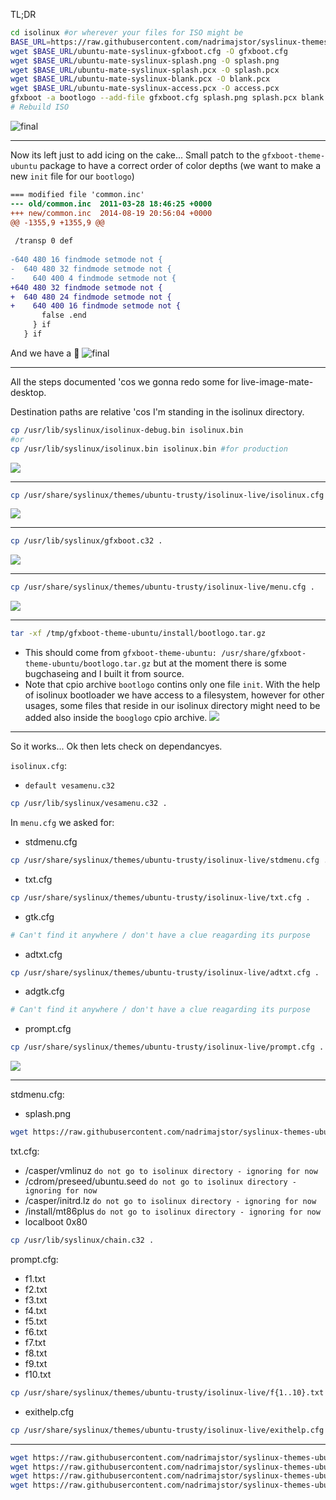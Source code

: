TL;DR
```bash
cd isolinux #or wherever your files for ISO might be
BASE_URL=https://raw.githubusercontent.com/nadrimajstor/syslinux-themes-ubuntu-mate/master
wget $BASE_URL/ubuntu-mate-syslinux-gfxboot.cfg -O gfxboot.cfg
wget $BASE_URL/ubuntu-mate-syslinux-splash.png -O splash.png
wget $BASE_URL/ubuntu-mate-syslinux-splash.pcx -O splash.pcx
wget $BASE_URL/ubuntu-mate-syslinux-blank.pcx -O blank.pcx
wget $BASE_URL/ubuntu-mate-syslinux-access.pcx -O access.pcx
gfxboot -a bootlogo --add-file gfxboot.cfg splash.png splash.pcx blank.pcx access.pcx
# Rebuild ISO
```
![final](docs/final.png)

***
Now its left just to add icing on the cake... Small patch to the `gfxboot-theme-ubuntu` package to have a correct order of color depths (we want to make a new `init` file for our `bootlogo`)
```diff
=== modified file 'common.inc'
--- old/common.inc	2011-03-28 18:46:25 +0000
+++ new/common.inc	2014-08-19 20:56:04 +0000
@@ -1355,9 +1355,9 @@
 
 /transp 0 def
 
-640 480 16 findmode setmode not {
-  640 480 32 findmode setmode not {
-    640 400 4 findmode setmode not {
+640 480 32 findmode setmode not {
+  640 480 24 findmode setmode not {
+    640 400 16 findmode setmode not {
       false .end
     } if
   } if

```
And we have a :cake:
![final](docs/final.png)
***


All the steps documented 'cos we gonna redo some for live-image-mate-desktop.

Destination paths are relative 'cos I'm standing in the isolinux directory.

```bash
cp /usr/lib/syslinux/isolinux-debug.bin isolinux.bin
#or
cp /usr/lib/syslinux/isolinux.bin isolinux.bin #for production
```
![](docs/no_configuration_file_found.png)

***


```bash
cp /usr/share/syslinux/themes/ubuntu-trusty/isolinux-live/isolinux.cfg .
```
![](docs/could_not_find_kernel_image_gfxboot.png)

***


```bash
cp /usr/lib/syslinux/gfxboot.c32 .
```
![](docs/no_label_keywords_found.png)

***


```bash
cp /usr/share/syslinux/themes/ubuntu-trusty/isolinux-live/menu.cfg .
```
![](docs/error_setting_up_gfxboot.png)

***


```bash
tar -xf /tmp/gfxboot-theme-ubuntu/install/bootlogo.tar.gz
```
* This should come from `gfxboot-theme-ubuntu: /usr/share/gfxboot-theme-ubuntu/bootlogo.tar.gz` but at the moment there is some bugchaseing and I built it from source.
* Note that cpio archive `bootlogo` contins only one file `init`. With the help of isolinux bootloader we have access to a filesystem, however for other usages, some files that reside in our isolinux directory might need to be added also inside the `booglogo` cpio archive.
![](docs/blue_background_without_menu.png)

***

So it works... Ok then lets check on dependancyes.

`isolinux.cfg`:
* `default vesamenu.c32`
```bash
cp /usr/lib/syslinux/vesamenu.c32 .
```

In `menu.cfg` we asked for:
* stdmenu.cfg
```bash
cp /usr/share/syslinux/themes/ubuntu-trusty/isolinux-live/stdmenu.cfg .
```
* txt.cfg
```bash
cp /usr/share/syslinux/themes/ubuntu-trusty/isolinux-live/txt.cfg .
```
* gtk.cfg
```bash
# Can't find it anywhere / don't have a clue reagarding its purpose
```
* adtxt.cfg
```bash
cp /usr/share/syslinux/themes/ubuntu-trusty/isolinux-live/adtxt.cfg .
```
* adgtk.cfg
```bash
# Can't find it anywhere / don't have a clue reagarding its purpose
```
* prompt.cfg
```bash
cp /usr/share/syslinux/themes/ubuntu-trusty/isolinux-live/prompt.cfg .
```
![](docs/blue_background_with_menu.png)
***

stdmenu.cfg:
* splash.png
```bash
wget https://raw.githubusercontent.com/nadrimajstor/syslinux-themes-ubuntu-mate/master/ubuntu-mate-syslinux-splash.png -O splash.png
```

txt.cfg:
* /casper/vmlinuz `do not go to isolinux directory - ignoring for now`
* /cdrom/preseed/ubuntu.seed `do not go to isolinux directory - ignoring for now`
* /casper/initrd.lz `do not go to isolinux directory - ignoring for now`
* /install/mt86plus `do not go to isolinux directory - ignoring for now`
* localboot 0x80
```bash
cp /usr/lib/syslinux/chain.c32 .
```

prompt.cfg:
* f1.txt
* f2.txt
* f3.txt
* f4.txt
* f5.txt
* f6.txt
* f7.txt
* f8.txt
* f9.txt
* f10.txt
```bash
cp /usr/share/syslinux/themes/ubuntu-trusty/isolinux-live/f{1..10}.txt .
```
* exithelp.cfg
```bash
cp /usr/share/syslinux/themes/ubuntu-trusty/isolinux-live/exithelp.cfg .
```

***

```bash
wget https://raw.githubusercontent.com/nadrimajstor/syslinux-themes-ubuntu-mate/master/ubuntu-mate-syslinux-splash.pcx -O splash.pcx
wget https://raw.githubusercontent.com/nadrimajstor/syslinux-themes-ubuntu-mate/master/ubuntu-mate-syslinux-gfxboot.cfg -O gfxboot.cfg
wget https://raw.githubusercontent.com/nadrimajstor/syslinux-themes-ubuntu-mate/master/ubuntu-mate-syslinux-blank.pcx -O blank.pcx
wget https://raw.githubusercontent.com/nadrimajstor/syslinux-themes-ubuntu-mate/master/ubuntu-mate-syslinux-access.pcx -O access.pcx
```
